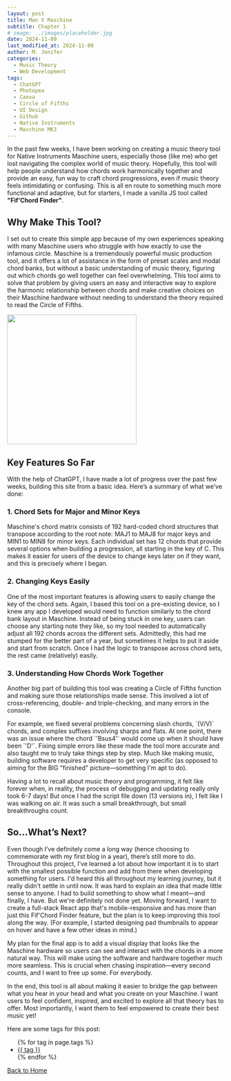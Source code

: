 ```yaml
---
layout: post
title: Man V Maschine
subtitle: Chapter 1 
# image: ../images/placeholder.jpg
date: 2024-11-09
last_modified_at: 2024-11-09
author: M. Jenifer
categories:
  - Music Theory
  - Web Development
tags:
  - ChatGPT
  - Photopea
  - Canva
  - Circle of Fifths
  - UI Design
  - Github
  - Native Instruments
  - Maschine MK3
---
```


<link rel="stylesheet" type="text/css" href="./_css/styles.css">

<!-- <img src="https://raw.githubusercontent.com/matthewjenifer/matthewjenifer.github.io/main/images/oversimp.png"> -->

<p>In the past few weeks, I have been working on creating a music theory tool for Native Instruments Maschine users, especially those (like me) who get lost navigating the complex world of music theory. Hopefully, this tool will help people understand how chords work harmonically together and provide an easy, fun way to craft chord progressions, even if music theory feels intimidating or confusing. This is all en route to something much more functional and adaptive, but for starters, I made a vanilla JS tool called <b>"Fif'Chord Finder"</b>.</p>

<h2>Why Make This Tool?</h2>

<p>I set out to create this simple app because of my own experiences speaking with many Maschine users who struggle with how exactly to use the infamous circle. Maschine is a tremendously powerful music production tool, and it offers a lot of assistance in the form of preset scales and modal chord banks, but without a basic understanding of music theory, figuring out which chords go well together can feel overwhelming. This tool aims to solve that problem by giving users an easy and interactive way to explore the harmonic relationship between chords and make creative choices on their Maschine hardware without needing to understand the theory required to read the Circle of Fifths.</p>

<img src="https://cdn11.bigcommerce.com/s-luvfwivmyi/product_images/uploaded_images/240207-circle-fifths-02.jpg" height=300>

<h2>Key Features So Far</h2>

<p> With the help of ChatGPT, I have made a lot of progress over the past few weeks, building this site from a basic idea. Here’s a summary of what we’ve done: </p> 

<h3>1. Chord Sets for Major and Minor Keys</h3>

<p>Maschine's chord matrix consists of 192 hard-coded chord structures that transpose according to the root note: MAJ1 to MAJ8 for major keys and MIN1 to MIN8 for minor keys. Each individual set has 12 chords that provide several options when building a progression, all starting in the key of C. This makes it easier for users of the device to change keys later on if they want, and this is precisely where I began.</p>

<h3>2. Changing Keys Easily</h3>

<p>One of the most important features is allowing users to easily change the key of the chord sets. Again, I based this tool on a pre-existing device, so I knew any app I developed would need to function similarly to the chord bank layout in Maschine. Instead of being stuck in one key, users can choose any starting note they like, so my tool needed to automatically adjust all 192 chords across the different sets. Admittedly, this had me stumped for the better part of a year, but sometimes it helps to put it aside and start from scratch. Once I had the logic to transpose across chord sets, the rest came (relatively) easily.</p>

<h3>3. Understanding How Chords Work Together</h3>

<p>Another big part of building this tool was creating a Circle of Fifths function and making sure those relationships made sense. This involved a lot of cross-referencing, double- and triple-checking, and many errors in the console.</p>

<p>For example, we fixed several problems concerning slash chords, `(V/V)` chords, and complex suffixes involving sharps and flats. At one point, there was an issue where the chord `'Bsus4'` would come up when it should have been `'D'`. Fixing simple errors like these made the tool more accurate and also taught me to truly take things step by step. Much like making music, building software requires a developer to get very specific (as opposed to aiming for the BIG "finished" picture—something I'm apt to do).</p>

<p>Having a lot to recall about music theory and programming, it felt like forever when, in reality, the process of debugging and updating really only took 6-7 days! But once I had the script file down (13 versions in), I felt like I was walking on air. It was such a small breakthrough, but small breakthroughs count.</p>

<h2>So...What’s Next?</h2>

<p>Even though I’ve definitely come a long way (hence choosing to commemorate with my first blog in a year), there’s still more to do. Throughout this project, I’ve learned a lot about how important it is to start with the smallest possible function and add from there when developing something for users. I'd heard this all throughout my learning journey, but it really didn't settle in until now. It was hard to explain an idea that made little sense to anyone. I had to build something to show what I meant—and finally, I have. But we're definitely not done yet. Moving forward, I want to create a full-stack React app that's mobile-responsive and has more than just this Fif'Chord Finder feature, but the plan is to keep improving this tool along the way. (For example, I started designing pad thumbnails to appear on hover and have a few other ideas in mind.)</p>

<p>My plan for the final app is to add a visual display that looks like the Maschine hardware so users can see and interact with the chords in a more natural way. This will make using the software and hardware together much more seamless. This is crucial when chasing inspiration—every second counts, and I want to free up some. For everybody.</p>

<p>In the end, this tool is all about making it easier to bridge the gap between what you hear in your head and what you create on your Maschine. I want users to feel confident, inspired, and excited to explore all that theory has to offer. Most importantly, I want them to feel empowered to create their best music yet!</p>

<p>Here are some tags for this post:</p>
<ul>
{% for tag in page.tags %}
  <li><a href="/tags/{{ tag }}/">{{ tag }}</a></li>
{% endfor %}
</ul>

<p><a href="/">Back to Home</a></p>
